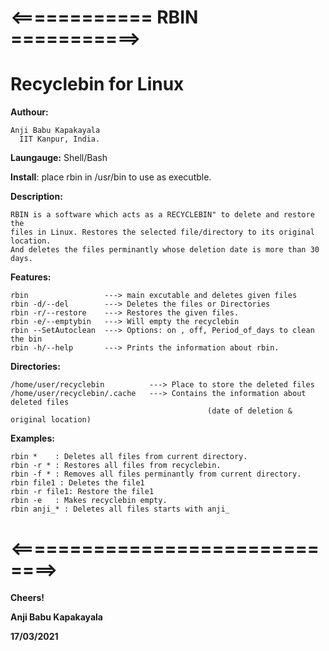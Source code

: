 #    <============ RBIN ===========>
#     Recyclebin for Linux

 **Authour:**
 
    Anji Babu Kapakayala
	  IIT Kanpur, India.

**Laungauge:** Shell/Bash

**Install**: place rbin in /usr/bin to use as executble.

 **Description:** 
	
    RBIN is a software which acts as a RECYCLEBIN" to delete and restore the 
    files in Linux. Restores the selected file/directory to its original location.
    And deletes the files perminantly whose deletion date is more than 30 days.  

 **Features:**
    
    rbin                 ---> main excutable and deletes given files
    rbin -d/--del        ---> Deletes the files or Directories
    rbin -r/--restore    ---> Restores the given files.
    rbin -e/--emptybin   ---> Will empty the recyclebin
    rbin --SetAutoclean  ---> Options: on , off, Period_of_days to clean the bin
    rbin -h/--help       ---> Prints the information about rbin.
    

 **Directories:**
       
    /home/user/recyclebin          ---> Place to store the deleted files
    /home/user/recyclebin/.cache   ---> Contains the information about deleted files 
	                                    		(date of deletion & original location)
 **Examples:**
 
    rbin *    : Deletes all files from current directory.
    rbin -r * : Restores all files from recyclebin.
    rbin -f * : Removes all files perminantly from current directory.
    rbin file1 : Deletes the file1
    rbin -r file1: Restore the file1
    rbin -e   : Makes recyclebin empty.
    rbin anji_* : Deletes all files starts with anji_
    
# <==============================>
**Cheers!**

**Anji Babu Kapakayala**

**17/03/2021**
